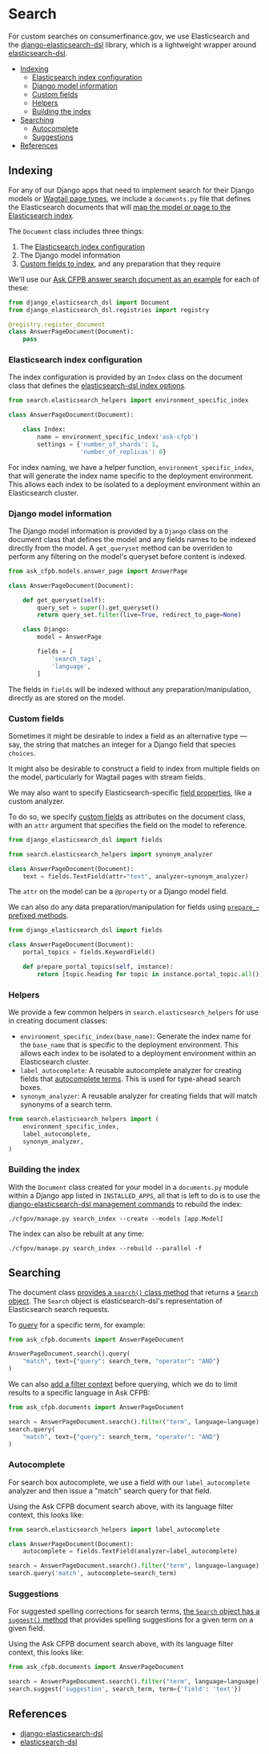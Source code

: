 # Search

For custom searches on consumerfinance.gov, we use Elasticsearch and the [django-elasticsearch-dsl](https://django-elasticsearch-dsl.readthedocs.io/en/latest/) library, which is a lightweight wrapper around [elasticsearch-dsl](https://elasticsearch-dsl.readthedocs.io/en/latest/).

- [Indexing](#indexing)
    - [Elasticsearch index configuration](#elasticsearch-index-configuration)
    - [Django model information](#django-model-information)
    - [Custom fields](#custom-fields)
    - [Helpers](#helpers)
    - [Building the index](#building-the-index)
- [Searching](#searching)
    - [Autocomplete](#autocomplete)
    - [Suggestions](#suggestions)
- [References](#references)

## Indexing

For any of our Django apps that need to implement search for their Django models or [Wagtail page types](../wagtail-pages/), we include a `documents.py` file that defines the Elasticsearch documents that will [map the model or page to the Elasticsearch index](https://django-elasticsearch-dsl.readthedocs.io/en/latest/quickstart.html#declare-data-to-index).

The `Document` class includes three things:

1. The [Elasticsearch index configuration](https://django-elasticsearch-dsl.readthedocs.io/en/latest/quickstart.html#declare-data-to-index)
2. The Django model information
3. [Custom fields to index](https://django-elasticsearch-dsl.readthedocs.io/en/latest/fields.html), and any preparation that they require

We'll use our [Ask CFPB answer search document as an example](https://github.com/cfpb/consumerfinance.gov/blob/main/cfgov/ask_cfpb/documents.py) for each of these:

```python
from django_elasticsearch_dsl import Document
from django_elasticsearch_dsl.registries import registry

@registry.register_document
class AnswerPageDocument(Document):
    pass
```

### Elasticsearch index configuration

The index configuration is provided by an `Index` class on the document class that defines the [elasticsearch-dsl index options](https://elasticsearch-dsl.readthedocs.io/en/latest/persistence.html#class-index-options).

```python
from search.elasticsearch_helpers import environment_specific_index

class AnswerPageDocument(Document):

    class Index:
        name = environment_specific_index('ask-cfpb')
        settings = {'number_of_shards': 1,
                    'number_of_replicas': 0}
```

For index naming, we have a helper function, `environment_specific_index`, that will generate the index name specific to the deployment environment. This allows each index to be isolated to a deployment environment within an Elasticsearch cluster.

### Django model information

The Django model information is provided by a `Django` class on the document class that defines the model and any fields names to be indexed directly from the model. A `get_queryset` method can be overriden to perform any filtering on the model's queryset before content is indexed.

```python
from ask_cfpb.models.answer_page import AnswerPage

class AnswerPageDocument(Document):

    def get_queryset(self):
        query_set = super().get_queryset()
        return query_set.filter(live=True, redirect_to_page=None)

    class Django:
        model = AnswerPage

        fields = [
            'search_tags',
            'language',
        ]
```

The fields in `fields` will be indexed without any preparation/manipulation, directly as are stored on the model. 

### Custom fields

Sometimes it might be desirable to index a field as an alternative type — say, the string that matches an integer for a Django field that species `choices`. 

It might also be desirable to construct a field to index from multiple fields on the model, particularly for Wagtail pages with stream fields. 

We may also want to specify Elasticsearch-specific [field properties](https://elasticsearch-dsl.readthedocs.io/en/stable/persistence.html#mappings), like a custom analyzer.

To do so, we specify [custom fields](https://django-elasticsearch-dsl.readthedocs.io/en/latest/fields.html) as attributes on the document class, with an `attr` argument that specifies the field on the model to reference.

```python
from django_elasticsearch_dsl import fields

from search.elasticsearch_helpers import synonym_analyzer

class AnswerPageDocument(Document):
    text = fields.TextField(attr="text", analyzer=synonym_analyzer)
```

The `attr` on the model can be a `@property` or a Django model field.

We can also do any data preparation/manipulation for fields using [`prepare_`-prefixed methods](https://django-elasticsearch-dsl.readthedocs.io/en/latest/fields.html#using-prepare-field).

```python
from django_elasticsearch_dsl import fields

class AnswerPageDocument(Document):
    portal_topics = fields.KeywordField()

    def prepare_portal_topics(self, instance):
        return [topic.heading for topic in instance.portal_topic.all()]
```

### Helpers

We provide a few common helpers in `search.elasticsearch_helpers` for use in creating document classes:

- `environment_specific_index(base_name)`: Generate the index name for the `base_name` that is specific to the deployment environment. This allows each index to be isolated to a deployment environment within an Elasticsearch cluster.
- `label_autocomplete`: A reusable autocomplete analyzer for creating fields that [autocomplete terms](#autocomplete). This is used for type-ahead search boxes.
- `synonym_analyzer`: A reusable analyzer for creating fields that will match synonyms of a search term.

```python
from search.elasticsearch_helpers import (
    environment_specific_index,
    label_autocomplete,
    synonym_analyzer,
)
```

### Building the index

With the `Document` class created for your model in a `documents.py` module within a Django app listed in `INSTALLED_APPS`, all that is left to do is to use the [django-elasticsearch-dsl management commands](https://django-elasticsearch-dsl.readthedocs.io/en/latest/management.html) to rebuild the index:

```shell
./cfgov/manage.py search_index --create --models [app.Model]
```

The index can also be rebuilt at any time:

```shell
./cfgov/manage.py search_index --rebuild --parallel -f
```

## Searching

The document class [provides a `search()` class method](https://django-elasticsearch-dsl.readthedocs.io/en/latest/quickstart.html#search) that returns a [`Search` object](https://elasticsearch-dsl.readthedocs.io/en/stable/search_dsl.html). The `Search` object is elasticsearch-dsl's representation of Elasticsearch search requests.

To [query](https://elasticsearch-dsl.readthedocs.io/en/stable/search_dsl.html#queries) for a specific term, for example:

```python
from ask_cfpb.documents import AnswerPageDocument

AnswerPageDocument.search().query(
    "match", text={"query": search_term, "operator": "AND"}
)
```

We can also [add a filter context](https://elasticsearch-dsl.readthedocs.io/en/stable/search_dsl.html#filters) before querying, which we do to limit results to a specific language in Ask CFPB:

```python
from ask_cfpb.documents import AnswerPageDocument

search = AnswerPageDocument.search().filter("term", language=language)
search.query(
    "match", text={"query": search_term, "operator": "AND"}
)
```

### Autocomplete

For search box autocomplete, we use a field with our `label_autocomplete` analyzer and then issue a "match" search query for that field.

Using the Ask CFPB document search above, with its language filter context, this looks like:

```python
from search.elasticsearch_helpers import label_autocomplete

class AnswerPageDocument(Document):
    autocomplete = fields.TextField(analyzer=label_autocomplete)

search = AnswerPageDocument.search().filter("term", language=language)
search.query('match', autocomplete=search_term)
```

### Suggestions

For suggested spelling corrections for search terms, [the `Search` object has a `suggest()` method](https://elasticsearch-dsl.readthedocs.io/en/stable/search_dsl.html#suggestions) that provides spelling suggestions for a given term on a given field.

Using the Ask CFPB document search above, with its language filter context, this looks like:

```python
from ask_cfpb.documents import AnswerPageDocument

search = AnswerPageDocument.search().filter("term", language=language)
search.suggest('suggestion', search_term, term={'field': 'text'})
```


## References

- [django-elasticsearch-dsl](https://django-elasticsearch-dsl.readthedocs.io/en/latest/)
- [elasticsearch-dsl](https://elasticsearch-dsl.readthedocs.io/en/latest/)
